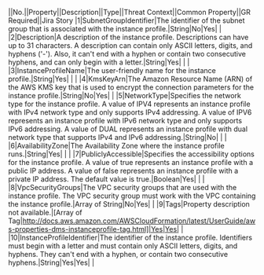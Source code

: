 ||No.||Property||Description||Type||Threat Context||Common Property||GR Required||Jira Story
|1|SubnetGroupIdentifier|The identifier of the subnet group that is associated with the instance profile.|String|No|Yes| |
|2|Description|A description of the instance profile. Descriptions can have up to 31 characters.  A description can contain only ASCII letters, digits, and hyphens ('-'). Also, it can't  end with a hyphen or contain two consecutive hyphens, and can only begin with a letter.|String|Yes| | |
|3|InstanceProfileName|The user-friendly name for the instance profile.|String|Yes| | |
|4|KmsKeyArn|The Amazon Resource Name (ARN) of the AWS KMS key that is used to encrypt  the connection parameters for the instance profile.|String|No|Yes| |
|5|NetworkType|Specifies the network type for the instance profile. A value of IPV4  represents an instance profile with IPv4 network type and only supports IPv4 addressing.  A value of IPV6 represents an instance profile with IPv6 network type  and only supports IPv6 addressing. A value of DUAL represents an instance  profile with dual network type that supports IPv4 and IPv6 addressing.|String|No| | |
|6|AvailabilityZone|The Availability Zone where the instance profile runs.|String|Yes| | |
|7|PubliclyAccessible|Specifies the accessibility options for the instance profile. A value of true represents an instance profile with a public IP address. A value of false represents an instance profile with a private IP address. The default value is true.|Boolean|Yes| | |
|8|VpcSecurityGroups|The VPC security groups that are used with the instance profile.  The VPC security group must work with the VPC containing the instance profile.|Array of String|No|Yes| |
|9|Tags|Property description not available.|[Array of Tag|http://docs.aws.amazon.com/AWSCloudFormation/latest/UserGuide/aws-properties-dms-instanceprofile-tag.html]|Yes|Yes| |
|10|InstanceProfileIdentifier|The identifier of the instance profile. Identifiers must begin with a letter  and must contain only ASCII letters, digits, and hyphens. They can't end with  a hyphen, or contain two consecutive hyphens.|String|Yes|Yes| |
